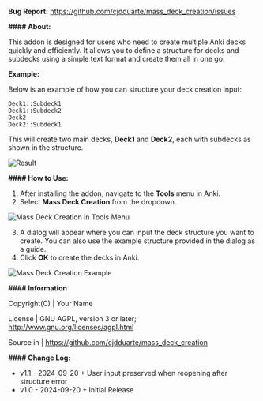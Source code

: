 
<b>Bug Report:</b> https://github.com/cjdduarte/mass_deck_creation/issues

<b>#### About:</b>

This addon is designed for users who need to create multiple Anki decks quickly and efficiently. It allows you to define a structure for decks and subdecks using a simple text format and create them all in one go.

<b>Example:</b>

Below is an example of how you can structure your deck creation input:

```
Deck1::Subdeck1
Deck1::Subdeck2
Deck2
Deck2::Subdeck1
```

This will create two main decks, **Deck1** and **Deck2**, each with subdecks as shown in the structure.

<img src="https://i.ibb.co/XtBX6TF/image.png" alt="Result"><br>

<b>#### How to Use:</b>

1. After installing the addon, navigate to the **Tools** menu in Anki.
2. Select **Mass Deck Creation** from the dropdown.

<img src="https://i.ibb.co/SXV4wpS/image.png" alt="Mass Deck Creation in Tools Menu"><br>

3. A dialog will appear where you can input the deck structure you want to create. You can also use the example structure provided in the dialog as a guide.
4. Click **OK** to create the decks in Anki.

<img src="https://i.ibb.co/KD4PZD2/image.png" alt="Mass Deck Creation Example"><br>


<b>#### Information</b>

Copyright(C)    | Your Name

License         | GNU AGPL, version 3 or later; http://www.gnu.org/licenses/agpl.html

Source in    | https://github.com/cjdduarte/mass_deck_creation

<b> #### Change Log:</b>

<ul>
  <li>v1.1 - 2024-09-20 + User input preserved when reopening after structure error</li>
  <li>v1.0 - 2024-09-20 + Initial Release</li>
</ul>
